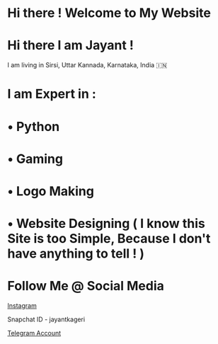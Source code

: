 # Hi there ! Welcome to My Website
# Hi there I am Jayant !
I am living in Sirsi, Uttar Kannada, Karnataka, India 🇮🇳

# I am Expert in :
# • Python
# • Gaming
# • Logo Making
# • Website Designing ( I know this Site is too Simple, Because I don't have anything to tell ! )

# Follow Me @ Social Media
[Instagram](instagram.com/jayantkageri)

Snapchat ID - jayantkageri

[Telegram Account](t.me/jayantkageri)
